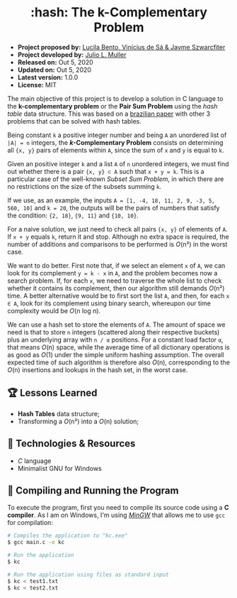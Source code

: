 <h1 align="center">
  :hash: The k-Complementary Problem
</h1>

- **Project proposed by:** [Lucila Bento, Vinícius de Sá & Jayme Szwarcfiter](https://www.academia.edu/20715778/Hashing_na_solu%C3%A7%C3%A3o_de_problemas_at%C3%ADpicos)
- **Project developed by:** [Julio L. Muller](https://github.com/juliolmuller)
- **Released on:** Out 5, 2020
- **Updated on:** Out 5, 2020
- **Latest version:** 1.0.0
- **License:** MIT

The main objective of this project is to develop a solution in C language to the **k-complementary problem** or the **Pair Sum Problem** using the *hash table* data structure. This was based on a [brazilian paper](https://www.academia.edu/20715778/Hashing_na_solu%C3%A7%C3%A3o_de_problemas_at%C3%ADpicos) with other 3 problems that can be solved with hash tables.

Being constant `k` a positive integer number and being `A` an unordered list of `|A| = n` integers, the ***k*-Complementary Problem** consists on determining all `{x, y}` pairs of elements within `A`, since the sum of `x` and `y` is equal to `k`.

Given an positive integer `k` and a list `A` of `n` unordered integers, we must find out whether there is a pair `{x, y} ⊂ A` such that `x + y = k`. This is a particular case of the well-known *Subset Sum Problem*, in which there are no restrictions on the size of the subsets summing `k`.

If we use, as an example, the inputs `A = [1, -4, 18, 11, 2, 9, -3, 5, 560, 10]` and `k = 20`, the outputs will be the pairs of numbers that satisfy the condition: `{2, 18}`, `{9, 11}` and `{10, 10}`.

For a naive solution, we just need to check all pairs `{x, y}` of elements of `A`. If `x + y` equals `k`, return it and stop. Although no extra space is required, the number of additions and comparisons to be performed is *O*(n²) in the worst case.

We want to do better. First note that, if we select an element `x` of `A`, we can look for its complement `y = k - x` in `A`, and the problem becomes now a search problem. If, for each `x`, we need to traverse the whole list to check whether it contains its complement, then our algorithm still demands *O*(n²) time. A better alternative would be to first sort the list `A`, and then, for each `x ∈ A`, look for its complement using binary search, whereupon our time complexity would be *O*(n log n).

We can use a hash set to store the elements of `A`. The amount of space we need is that to store `n` integers (scattered along their respective buckets) plus an underlying array with `n / α` positions. For a constant load factor `α`, that means *O*(n) space, while the average time of all dictionary operations is as good as *O*(1) under the simple uniform hashing assumption. The overall expected time of such algorithm is therefore also *O*(n), corresponding to the *O*(n) insertions and lookups in the hash set, in the worst case.

## :trophy: Lessons Learned

- **Hash Tables** data structure;
- Transforming a *O*(n²) into a *O*(n) solution;

## :hammer: Technologies & Resources

- *C* language
- Minimalist GNU for Windows

## :bell: Compiling and Running the Program

To execute the program, first you need to compile its source code using a **C compiler**. As I am on Windows, I'm using *[MinGW](http://www.mingw.org/)* that allows me to use `gcc` for compilation:

```bash
# Compiles the application to "kc.exe"
$ gcc main.c -o kc

# Run the application
$ kc

# Run the application using files as standard input
$ kc < test1.txt
$ kc < test2.txt
```
